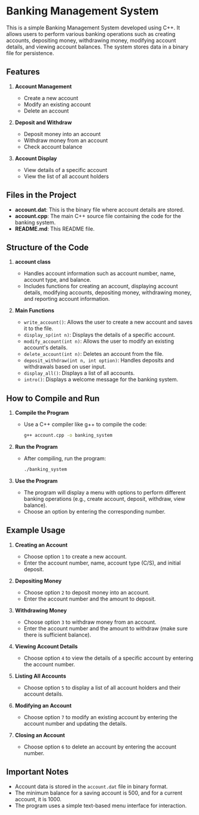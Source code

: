 # Banking Management System

This is a simple Banking Management System developed using C++. It allows users to perform various banking operations such as creating accounts, depositing money, withdrawing money, modifying account details, and viewing account balances. The system stores data in a binary file for persistence.

## Features

1. **Account Management**  
   - Create a new account  
   - Modify an existing account  
   - Delete an account

2. **Deposit and Withdraw**  
   - Deposit money into an account  
   - Withdraw money from an account  
   - Check account balance

3. **Account Display**  
   - View details of a specific account  
   - View the list of all account holders

## Files in the Project

- **account.dat**: This is the binary file where account details are stored.
- **account.cpp**: The main C++ source file containing the code for the banking system.
- **README.md**: This README file.

## Structure of the Code

1. **account class**  
   - Handles account information such as account number, name, account type, and balance.
   - Includes functions for creating an account, displaying account details, modifying accounts, depositing money, withdrawing money, and reporting account information.

2. **Main Functions**  
   - `write_account()`: Allows the user to create a new account and saves it to the file.
   - `display_sp(int n)`: Displays the details of a specific account.
   - `modify_account(int n)`: Allows the user to modify an existing account's details.
   - `delete_account(int n)`: Deletes an account from the file.
   - `deposit_withdraw(int n, int option)`: Handles deposits and withdrawals based on user input.
   - `display_all()`: Displays a list of all accounts.
   - `intro()`: Displays a welcome message for the banking system.

## How to Compile and Run

1. **Compile the Program**  
   - Use a C++ compiler like g++ to compile the code:
     ```bash
     g++ account.cpp -o banking_system
     ```

2. **Run the Program**  
   - After compiling, run the program:
     ```bash
     ./banking_system
     ```

3. **Use the Program**  
   - The program will display a menu with options to perform different banking operations (e.g., create account, deposit, withdraw, view balance).
   - Choose an option by entering the corresponding number.

## Example Usage

1. **Creating an Account**  
   - Choose option `1` to create a new account.
   - Enter the account number, name, account type (C/S), and initial deposit.

2. **Depositing Money**  
   - Choose option `2` to deposit money into an account.
   - Enter the account number and the amount to deposit.

3. **Withdrawing Money**  
   - Choose option `3` to withdraw money from an account.
   - Enter the account number and the amount to withdraw (make sure there is sufficient balance).

4. **Viewing Account Details**  
   - Choose option `4` to view the details of a specific account by entering the account number.

5. **Listing All Accounts**  
   - Choose option `5` to display a list of all account holders and their account details.

6. **Modifying an Account**  
   - Choose option `7` to modify an existing account by entering the account number and updating the details.

7. **Closing an Account**  
   - Choose option `6` to delete an account by entering the account number.

## Important Notes

- Account data is stored in the `account.dat` file in binary format.
- The minimum balance for a saving account is 500, and for a current account, it is 1000.
- The program uses a simple text-based menu interface for interaction.

